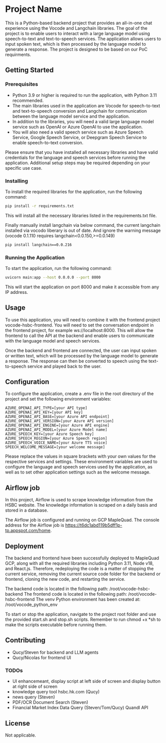 # Project Name

This is a Python-based backend project that provides an all-in-one chat experience using the Vocode and Langchain libraries. The goal of the project is to enable users to interact with a large language model using speech-to-text and text-to-speech services. The application allows users to input spoken text, which is then processed by the language model to generate a response. The project is designed to be based on our PoC requirments.

## Getting Started

### Prerequisites

- Python 3.9 or higher is required to run the application, with Python 3.11 recommended.
- The main libraries used in the application are Vocode for speech-to-text and text-to-speech conversion and Langchain for communication between the language model service and the application.
- In addition to the libraries, you will need a valid large language model service such as OpenAI or Azure OpenAI to use the application.
- You will also need a valid speech service such as Azure Speech Service, Google Speech Service, or Deepgram Speech Service to enable speech-to-text conversion.

Please ensure that you have installed all necessary libraries and have valid credentials for the language and speech services before running the application. Additional setup steps may be required depending on your specific use case.

### Installing

To install the required libraries for the application, run the following command:

```bash
pip install -r requirements.txt
```

This will install all the necessary libraries listed in the requirements.txt file.

Finally manually install langchain via below command, the current langchain installed via vocodo liberary is out of date. And ignore the warning message (vocode 0.1.110 requires langchain<0.0.150,>=0.0.149)
```bash
pip install langchain==0.0.216
```

### Running the Application

To start the application, run the following command:

```bash
uvicorn main:app --host 0.0.0.0 --port 8000
```

This will start the application on port 8000 and make it accessible from any IP address.

## Usage

To use this application, you will need to combine it with the frontend project vocode-hsbc-frontend. You will need to set the conversation endpoint in the frontend project, for example ws://localhost:8000. This will allow the frontend to call the API at the backend and enable users to communicate with the language model and speech services.

Once the backend and frontend are connected, the user can input spoken or written text, which will be processed by the language model to generate a response. The response can then be converted to speech using the text-to-speech service and played back to the user.

## Configuration

To configure the application, create a .env file in the root directory of the project and set the following environment variables:

```.env
AZURE_OPENAI_API_TYPE=[your API type]
AZURE_OPENAI_API_KEY=[your API key]
AZURE_OPENAI_API_BASE=[your Azure API endpoint]
AZURE_OPENAI_API_VERSION=[your Azure API version]
AZURE_OPENAI_API_ENGINE=[your Azure API engine]
AZURE_OPENAI_API_MODEL=[your Azure Model name]
AZURE_SPEECH_KEY=[your Azure Speech key]
AZURE_SPEECH_REGION=[your Azure Speech region]
AZURE_SPEECH_VOICE_NAME=[your Azure TTS voice]
SPEECH_WELCOME_MESSAGE=[your welcome message]
```

Please replace the values in square brackets with your own values for the respective services and settings. These environment variables are used to configure the language and speech services used by the application, as well as to set other application settings such as the welcome message.

## Airflow job

In this project, Airflow is used to scrape knowledge information from the HSBC website. The knowledge information is scraped on a daily basis and stored in a database.

The Airflow job is configured and running on GCP MapleQuad. The console address for the Airflow job is https://t6dc1abd119b5dff1p-tp.appspot.com/home.

## Deployment

The backend and frontend have been successfully deployed to MapleQuad GCP, along with all the required libraries including Python 3.11, Node v18, and React.js. Therefore, redeploying the code is a matter of stopping the current service, removing the current source code folder for the backend or frontend, cloning the new code, and restarting the service.

The backend code is located in the following path: /root/vocode-hsbc-backend
The frontend code is located in the following path: /root/vocode-hsbc-frontend
The venv Python environment has been created at: /root/vocode_python_env

To start or stop the application, navigate to the project root folder and use the provided start.sh and stop.sh scripts. Remember to run chmod +x *sh to make the scripts executable before running them.


## Contributing

- Qucy/Steven for backend and LLM agents
- Qucy/Nicolas for frontend UI

### TODOs

- UI enhancemeant, display script at left side of screen and display button at right side of screen
- knowledge query tool hsbc.hk.com (Qucy)
- news query (Steven)
- PDF/OCR Document Search (Steven)
- Financial Market Index Data Query (Steven/Tom/Qucy) Quandl API

## License

Not applicable.
